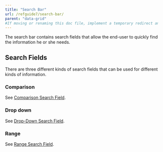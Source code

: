 ```yaml
---
title: "Search Bar"
url: /refguide7/search-bar/
parent: "data-grid"
#If moving or renaming this doc file, implement a temporary redirect and let the respective team know they should update the URL in the product. See Mapping to Products for more details.
---
```



The search bar contains search fields that allow the end-user to quickly find the information he or she needs.

## Search Fields

There are three different kinds of search fields that can be used for different kinds of information.

### Comparison

See [Comparison Search Field](/refguide7/comparison-search-field/).

### Drop down

See [Drop-Down Search Field](/refguide7/drop-down-search-field/).

### Range

See [Range Search Field](/refguide7/range-search-field/).

